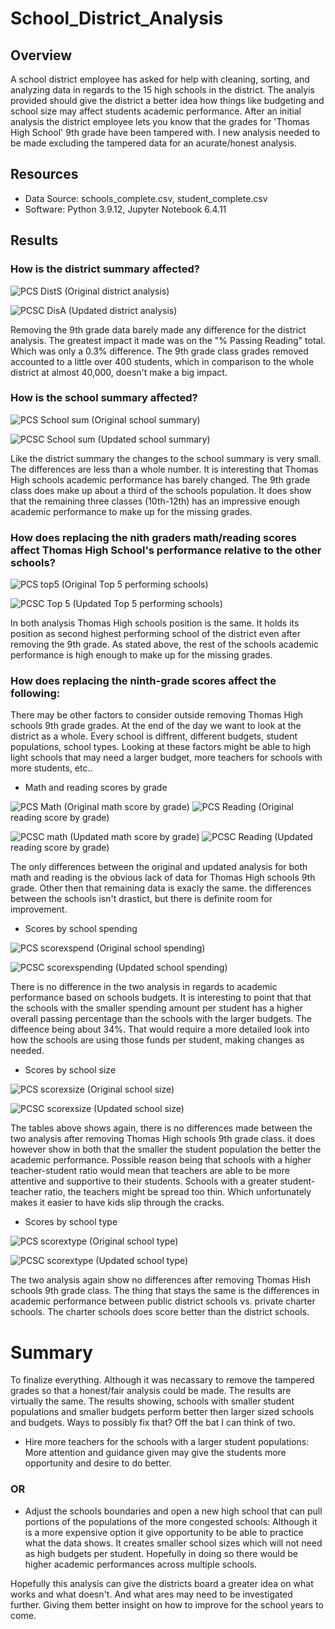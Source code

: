# School_District_Analysis
## Overview
A school district employee has asked for help with cleaning, sorting, and analyzing data in regards to the 15 high schools in the district. The analyis provided should give the district a better idea how things like budgeting and school size may affect students academic performance. After an initial analysis the district employee lets you know that the grades for 'Thomas High School' 9th grade have been tampered with. I new analysis needed to be made excluding the tampered data for an acurate/honest analysis.

## Resources
- Data Source: schools_complete.csv, student_complete.csv
- Software: Python 3.9.12, Jupyter Notebook 6.4.11

## Results
### How is the district summary affected?
![PCS DistS](https://user-images.githubusercontent.com/104810450/171719584-cefb9853-1981-4306-9269-9fbf14167a6c.png)
(Original district analysis)

![PCSC DisA](https://user-images.githubusercontent.com/104810450/171718621-d4eac566-2508-4d0e-b9bf-4a4dd3ceec52.png)
(Updated district analysis)

Removing the 9th grade data barely made any difference for the district analysis. The greatest impact it made was on the "% Passing Reading" total. Which was only a 0.3% difference. The 9th grade class grades removed accounted to a little over 400 students, which in comparison to the whole district at almost 40,000, doesn't make a big impact. 

### How is the school summary affected?
![PCS School sum](https://user-images.githubusercontent.com/104810450/171722935-87d2efc0-d229-40f2-8158-30d1b5a85b10.png)
(Original school summary)

![PCSC School sum](https://user-images.githubusercontent.com/104810450/171723071-dacaa6f5-d87d-494b-9cfa-3d0e8249e324.png)
(Updated school summary)

Like the district summary the changes to the school summary is very small. The differences are less than a whole number. It is interesting that Thomas High schools academic performance has barely changed. The 9th grade class does make up about a third of the schools population. It does show that the remaining three classes (10th-12th) has an impressive enough academic performance to make up for the missing grades. 

### How does replacing the nith graders math/reading scores affect Thomas High School's performance relative to the other schools?
![PCS top5](https://user-images.githubusercontent.com/104810450/171725622-8a8a6903-20ff-4bda-9eb3-1524a81fba18.png)
(Original Top 5 performing schools)

![PCSC Top 5](https://user-images.githubusercontent.com/104810450/171725763-cb5c583d-793e-491c-a305-4e412b3795b7.png)
(Updated Top 5 performing schools)

In both analysis Thomas High schools position is the same. It holds its position as second highest performing school of the district even after removing the 9th grade. As stated above, the rest of the schools academic performance is high enough to make up for the missing grades. 

### How does replacing the ninth-grade scores affect the following:
There may be other factors to consider outside removing Thomas High schools 9th grade grades. At the end of the day we want to look at the district as a whole. Every school is diffrent, different budgets, student populations, school types. Looking at these factors might be able to high light schools that may need a larger budget, more teachers for schools with more students, etc..
- Math and reading scores by grade

![PCS Math](https://user-images.githubusercontent.com/104810450/171728745-54915373-a39f-4304-a246-40b514ec3c41.png)
(Original math score by grade)
![PCS Reading](https://user-images.githubusercontent.com/104810450/171728920-8c6b1fcb-53a5-4b01-85f1-2d05b7124569.png)
(Original reading score by grade)

![PCSC math](https://user-images.githubusercontent.com/104810450/171729048-308cd0a0-239f-451a-b9d0-a15093cc15c6.png)
(Updated math score by grade)
![PCSC Reading](https://user-images.githubusercontent.com/104810450/171729111-78161321-a4e1-430b-8e7d-8ec42588b0ab.png)
(Updated reading score by grade)

The only differences between the original and updated analysis for both math and reading is the obvious lack of data for Thomas High schools 9th grade. Other then that remaining data is exacly the same. the differences between the schools isn't drastict, but there is definite room for improvement. 
- Scores by school spending

![PCS scorexspend](https://user-images.githubusercontent.com/104810450/171731113-6a731704-6787-4324-9852-3ec27d2077cd.png)
(Original school spending) 

![PCSC scorexspending](https://user-images.githubusercontent.com/104810450/171731247-6e14c7b5-4fea-4c60-8572-ff304dcc40b1.png)
(Updated school spending)

There is no difference in the two analysis in regards to academic performance based on schools budgets. It is interesting to point that that the schools with the smaller spending amount per student has a higher overall passing percentage than the schools with the larger budgets. The diffeence being about 34%. That would require a more detailed look into how the schools are using those funds per student, making changes as needed.

- Scores by school size

![PCS scorexsize](https://user-images.githubusercontent.com/104810450/171732714-5ebaec34-c882-465f-b144-660cd9b71962.png)
(Original school size)

![PCSC scorexsize](https://user-images.githubusercontent.com/104810450/171732812-e4e5993d-834a-4736-96ab-812315b912b7.png)
(Updated school size)

The tables above shows again, there is no differences made between the two analysis after removing Thomas High schools 9th grade class. it does however show in both that the smaller the student population the better the academic performance. Possible reason being that schools with a higher teacher-student ratio would mean that teachers are able to be more attentive and supportive to their students. Schools with a greater student-teacher ratio, the teachers might be spread too thin. Which unfortunately makes it easier to have kids slip through the cracks.  
- Scores by school type

![PCS scorextype](https://user-images.githubusercontent.com/104810450/171734061-3f2ecc4a-0483-4c80-b9e6-3a33adeb8ec1.png)
(Original school type)

![PCSC scorextype](https://user-images.githubusercontent.com/104810450/171734165-0482dc1b-45c4-4e34-bb39-15a150060020.png)
(Updated school type)

The two analysis again show no differences after removing Thomas Hish schools 9th grade class. The thing that stays the same is the differences in academic performance between public district schools vs. private charter schools. The charter schools does score better than the district schools.

# Summary
To finalize everything. Although it was necassary to remove the tampered grades so that a honest/fair analysis could be made. The results are virtually the same. The results showing, schools with smaller student populations and smaller budgets perform better then larger sized schools and budgets. Ways to possibly fix that? Off the bat I can think of two.
- Hire more teachers for the schools with a larger student populations:
More attention and guidance given may give the students more opportunity and desire to do better.
### OR
- Adjust the schools boundaries and open a new high school that can pull portions of the populations of the more congested schools:
Although it is a more expensive option it give opportunity to be able to practice what the data shows. It creates smaller school sizes which will not need as high budgets per student. Hopefully in doing so there would be higher academic performances across multiple schools. 

Hopefully this analysis can give the districts board a greater idea on what works and what doesn't. And what ares may need to be investigated further. Giving them better insight on how to improve for the school years to come.
